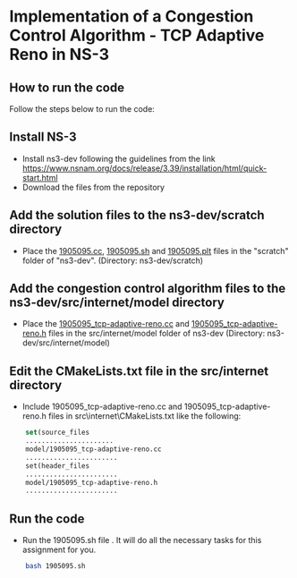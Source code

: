 # Implementation of a Congestion Control Algorithm - TCP Adaptive Reno in NS-3

## How to run the code
Follow the steps below to run the code:

## Install NS-3
- Install ns3-dev following the guidelines from the link https://www.nsnam.org/docs/release/3.39/installation/html/quick-start.html 
- Download the files from the repository

## Add the solution files to the ns3-dev/scratch directory
- Place the [1905095.cc](/Offline%203%20|%20NS3/1905095.cc), [1905095.sh](/Offline%203%20|%20NS3/1905095.sh) and [1905095.plt](/Offline%203%20|%20NS3/1905095.plt) files in the "scratch" folder of "ns3-dev". (Directory: ns3-dev/scratch)

## Add the congestion control algorithm files to the ns3-dev/src/internet/model directory
- Place the [1905095_tcp-adaptive-reno.cc](/Offline%203%20|%20NS3/1905095_tcp-adaptive-reno.cc) and [1905095_tcp-adaptive-reno.h](/Offline%203%20|%20NS3/1905095_tcp-adaptive-reno.h) files in the src/internet/model folder of ns3-dev (Directory: ns3-dev/src/internet/model)

## Edit the CMakeLists.txt file in the src/internet directory
- Include 1905095_tcp-adaptive-reno.cc and 1905095_tcp-adaptive-reno.h files in src\internet\CMakeLists.txt like the following:

```cmake
    set(source_files
    ......................
    model/1905095_tcp-adaptive-reno.cc
    ....................... 
    set(header_files
    .......................
    model/1905095_tcp-adaptive-reno.h
    .......................
```

## Run the code
- Run the 1905095.sh file . It will do all the necessary tasks for this assignment for you. 
```sh
    bash 1905095.sh


